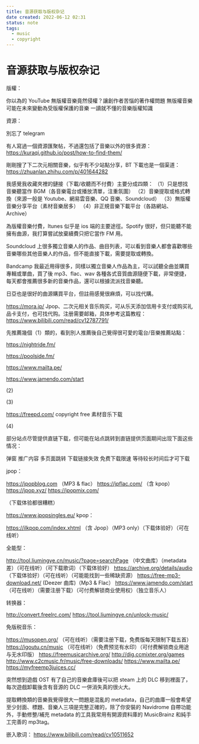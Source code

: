```yaml
---
title: 音源获取与版权杂记
date created: 2022-06-12 02:31
status: note
tags:
  - music
  - copyright
---
```


# 音源获取与版权杂记


版權：

你以為的 YouTube 無版權音樂竟然侵權？讓創作者苦惱的著作權問題 無版權音樂可能在未來變動為受版權保護的音樂
一讀就不懂的音樂版權知識

資源：

別忘了 telegram

有人寫過一個資源匯聚帖，不過還包括了音樂以外的很多資源： https://kuraqi.github.io/post/how-to-find-them/

剛剛搜了下二次元相關音樂，似乎有不少站點分享，BT 下載也是一個渠道： https://zhuanlan.zhihu.com/p/401644282

我感覺我收藏夾裡的鏈接（下載/收聽而不付費）主要分成四類： （1）只是想找音樂聽當作 BGM（各音樂電台或播放清單，注重氛圍） （2）音樂提取或格式轉換（來源一般是 Youtube、網易雲音樂、QQ 音樂、Soundcloud） （3）無版權音樂分享平台（素材音樂居多） （4）非正規音樂下載平台（各路網站、Archive）

為版權音樂付費，Itunes 似乎是 ios 端的主要途徑。Spotify 很好，但只能聽不能擁有曲源，我打算嘗試放棄續費只把它當作 FM 用。

Soundcloud 上很多獨立音樂人的作品、曲目列表，可以看到音樂人都會喜歡哪些音樂哪些其他音樂人的作品，但不能直接下載，需要提取或轉換。

Bandcamp 我最近用得很多，同樣以獨立音樂人作品為主，可以試聽全曲並購買專輯或單曲，買了後 mp3、flac、wav 各種各式音質曲源隨便下載，非常便捷，每天都會推薦很多新的音樂作品，還可以根據流派找音樂聽。

日亞也是很好的曲源購買平台，但註冊感覺很麻煩，可以找代購。

https://mora.jp/ Jpop、二次元相关音乐购买，可从乐天添加信用卡支付或购买礼品卡支付，也可找代购。注册需要邮箱，具体参考这篇教程： https://www.bilibili.com/read/cv12787791/

先推薦幾個（1）類的，看到別人推薦後自己覺得很可愛的電台/音樂推薦站點：

https://nightride.fm/

https://poolside.fm/

https://www.mailta.pe/

https://www.jamendo.com/start

(2)

(3)

https://freepd.com/ copyright free 素材音乐下载

(4)

部分站点尽管提供直链下载，但可能在站点跳转到直链提供页面期间出现下面这些情况：

弹窗
推广内容
多页面跳转
下载链接失效
免费下载限速
等待较长时间后才可下载

jpop：

https://jpopblog.com （MP3 & flac）
https://jpflac.com/ （含 kpop）
https://jpop.xyz/
https://jpopmix.com/

（下载体验都很糟糕）

https://www.jpopsingles.eu/ kpop：

https://ilkpop.com/index.xhtml （含 Jpop）（MP3 only）（下载体验好）（可在线听）

全能型：

http://tool.liumingye.cn/music/?page=searchPage （中文曲库）（metadata 差）（可在线听）（可下载歌词）（下载体验好）
https://archive.org/details/audio （下载体验好）（可在线听）（可能能找到一些稀缺资源）
https://free-mp3-download.net/ (Deezer 曲库)（Mp3 & Flac）
https://www.jamendo.com/start （可在线听）（需要注册下载）（可付费解锁商业使用权）（独立音乐人）

转换器：

http://convert.freelrc.com/
https://tool.liumingye.cn/unlock-music/

免版税音乐：

https://musopen.org/ （可在线听）（需要注册下载，免费版每天限制下载五首）
https://igoutu.cn/music （可在线听）（免费预览有水印）（可付费解锁商业用途与无水印版） https://freemusicarchive.org/ http://dig.ccmixter.org/games http://www.c2cmusic.fr/music/free-downloads/ https://www.mailta.pe/ https://myfreemp3juices.cc/

突然想到遊戲 OST 有了自己的音樂倉庫後可以把 steam 上的 DLC 移到裡面了，每次遊戲卸載後含有音源的 DLC 一併消失真的很火大。

提取轉換類的音樂我覺得很大一問題是混亂的 metadata，自己的曲庫一般會希望至少封面、標題、音樂人三項是完整正確的，除了你安裝的 Navidrome 自帶功能外，手動修整/補充 metadata 的工具我常用有開源資料庫的 MusicBrainz 和純手工完善的 mp3tag。

嵌入歌词： https://www.bilibili.com/read/cv10511652